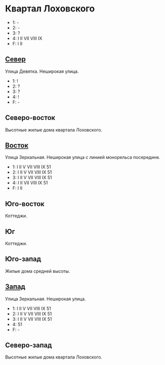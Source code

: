 # Квартал Лоховского

* 1:    -
* 2:    -
* 3:    ?
* 4:    I   II  VII VIII    IX
* F:    I   II

## [Север](./520060.md)

Улица Девятка.
Неширокая улица.

* 1:    !
* 2:    ?
* 3:    ?
* 4:    !
* F:    -

## Северо-восток

Высотные жилые дома квартала Лоховского.

## [Восток](./530070.md)

Улица Зеркальная.
Неширокая улица с линией монорельса посередине.

* 1:    I   II  V   VII VIII    IX  51
* 2:    I   II  V   VII VIII    IX  51
* 3:    I   II  V   VII VIII    IX  51
* 4:    I   II  VII VIII    IX  51
* F:    I   II

## Юго-восток

Коттеджи.

## Юг

Коттеджи.

## Юго-запад

Жилые дома средней высоты.

## [Запад](./510070.md)

Улица Зеркальная.
Неширокая улица.

* 1:    I   II  V   VII VIII    IX  51
* 2:    I   II  V   VII VIII    IX  51
* 3:    I   II  V   VII VIII    IX  51
* 4:    51
* F:    -

## Северо-запад

Высотные жилые дома квартала Лоховского.
